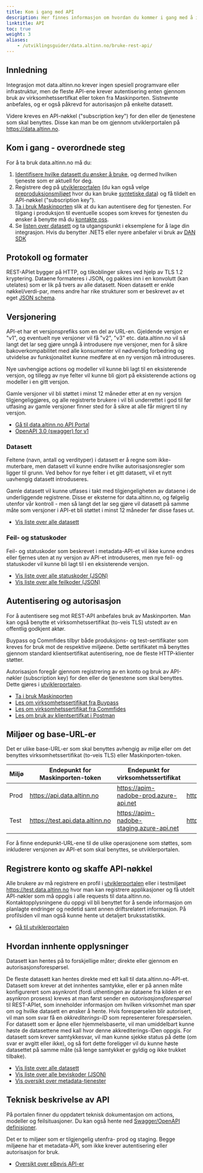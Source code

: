 ```yaml
---
title: Kom i gang med API
description: Her finnes informasjon om hvordan du kommer i gang med å integrere ditt system med data.altinn.no (DAN).
linktitle: API
toc: true
weight: 3
aliases: 
    - /utviklingsguider/data.altinn.no/bruke-rest-api/
---
```



## Innledning

Integrasjon mot data.altinn.no krever ingen spesiell programvare eller infrastruktur, men de fleste API-ene krever autentisering enten gjennom bruk av virksomhetssertifkat eller token fra Maskinporten. Sistnevnte anbefales, og er også påkrevd for autorisasjon på enkelte datasett.

Videre kreves en API-nøkkel ("subscription key") for den eller de tjenestene som skal benyttes. Disse kan man be om gjennom utviklerportalen på https://data.altinn.no.

## Kom i gang - overordnede steg

For å ta bruk data.altinn.no må du:

1. [Identifisere hvilke datasett du ønsker å bruke](/docs/utviklingsguider/data.altinn.no/datasett/), og dermed hvilken tjeneste som er aktuell for deg.
2. Registrere deg på [utviklerportalen](https://data.altinn.no) (du kan også velge [preproduksjonsmiljøet](https://test.data.altinn.no) hvor du kan bruke [syntetiske data](../testing)) og få tildelt en API-nøkkel ("subscription key").
3. [Ta i bruk Maskinporten](/docs/utviklingsguider/data.altinn.no/api/#autentisering-og-autorisasjon) slik at du kan autentisere deg for tjenesten. For tilgang i produksjon til eventuelle scopes som kreves for tjenesten du ønsker å benytte må du [kontakte oss](mailto:dan@altinn.no).
4. Se [listen over datasett](/docs/utviklingsguider/data.altinn.no/datasett/) og ta utgangspunkt i eksemplene for å lage din integrasjon. Hvis du benytter .NET5 eller nyere anbefaler vi bruk av [DAN SDK](https://github.com/Altinn/altinn-apiclient-dan)

## Protokoll og formater

REST-APIet bygger på HTTP, og tilkoblinger sikres ved hjelp av TLS 1.2 kryptering. Dataene formateres i JSON, og pakkes inn i en konvolutt (kan utelates) som er lik på tvers av alle datasett. Noen datasett er enkle nøkkel/verdi-par, mens andre har rike strukturer som er beskrevet av et eget [JSON schema](https://json-schema.org/). 

## Versjonering

API-et har et versjonsprefiks som en del av URL-en. Gjeldende versjon er "v1", og eventuelt nye versjoner vil få "v2", "v3" etc. data.altinn.no vil så langt det lar seg gjøre unngå å introdusere nye versjoner, men for å sikre bakoverkompabilitet med alle konsumenter vil nødvendig forbedring og utvidelse av funksjonalitet kunne medføre at en ny versjon må introduseres.

Nye uavhengige actions og modeller vil kunne bli lagt til en eksisterende versjon, og tillegg av nye felter vil kunne bli gjort på eksisterende actions og modeller i en gitt versjon.

Gamle versjoner vil bli støttet i minst 12 måneder etter at en ny versjon tilgjengeliggjøres, og alle registrerte brukere i vil bli underrettet i god til før utfasing av gamle versjoner finner sted for å sikre at alle får migrert til ny versjon.

* [Gå til data.altinn.no API Portal](https://data.altinn.no/)
* [OpenAPI 3.0 (swagger) for v1](https://api.data.altinn.no/v1/public/metadata/oas/json)

### Datasett

Feltene (navn, antall og verdityper) i datasett er å regne som ikke-muterbare, men datasett vil kunne endre hvilke autorisasjonsregler som ligger til grunn. Ved behov for nye felter i et gitt datasett, vil et nytt uavhengig datasett introduseres.

Gamle datasett vil kunne utfases i takt med tilgjengeligheten av dataene i de underliggende registrene. Disse er  eksterne for data.altinn.no, og følgelig utenfor vår kontroll - men så langt det lar seg gjøre vil datasett på samme måte som versjoner i API-et bli støttet i minst 12 måneder før disse fases ut.

* [Vis liste over alle datasett](/docs/utviklingsguider/data.altinn.no/beviskoder/)

### Feil- og statuskoder

Feil- og statuskoder som beskrevet i metadata-API-et vil ikke kunne endres eller fjernes uten at ny versjon av API-et introduseres, men nye feil- og statuskoder vil kunne bli lagt til i en eksisterende versjon.

* [Vis liste over alle statuskoder (JSON)](https://api.data.altinn.no/v1/public/metadata/statuscodes)
* [Vis liste over alle feilkoder (JSON)](https://api.data.altinn.no/v1/public/metadata/errorcodes)

## Autentisering og autorisasjon

For å autentisere seg mot REST-API anbefales bruk av Maskinporten. Man kan også benytte et virksomhetssertifikat (to-veis TLS) utstedt av en offentlig godkjent aktør. 

Buypass og Commfides tilbyr både produksjons- og test-sertifikater som kreves for bruk mot de respektive miljøene. Dette sertifikatet må benyttes gjennom standard klientsertifikat autentisering, noe de fleste HTTP-klienter støtter.

Autorisasjon foregår gjennom registrering av en konto og bruk av API-nøkler (subscription key) for den eller de tjenestene som skal benyttes. Dette gjøres i [utviklerportalen](https://data.altinn.no/).

* [Ta i bruk Maskinporten](https://samarbeid.digdir.no/maskinporten/ta-i-bruk-maskinporten/97)
* [Les om virksomhetssertifikat fra Buypass](https://www.buypass.no/produkter-og-tjenester/virksomhetssertifikat)
* [Les om virksomhetssertifikat fra Commfides](https://www.commfides.com/commfides-virksomhetssertifikat/)
* [Les om bruk av klientsertifkat i Postman](https://www.getpostman.com/docs/v6/postman/sending_api_requests/certificates)

## Miljøer og base-URL-er

Det er ulike base-URL-er som skal benyttes avhengig av miljø eller om det benyttes virksomhetssertifikat (to-veis TLS) eller Maskinporten-token.

| Miljø | Endepunkt for Maskinporten-token | Endepunkt for virksomhetssertifikat         | Utviklerportal              |
| ----- | -------------------------------- | ------------------------------------------- | ---------------------------- |
| Prod  | https://api.data.altinn.no       | https://apim-nadobe-prod.azure-api.net      | https://data.altinn.no       |
| Test  | https://test.api.data.altinn.no  | https://apim-nadobe-staging.azure-api.net   | https://test.data.altinn.no  |

For å finne endepunkt-URL-ene til de ulike operasjonene som støttes, som inkluderer versjonen av API-et som skal benyttes, se utviklerportalen.

## Registrere konto og skaffe API-nøkkel

Alle brukere av må registrere en profil i [utviklerportalen](https://data.altinn.no/) eller i testmiljøet https://test.data.altinn,no hvor man kan registrere applikasjoner og få utdelt API-nøkler som må oppgis i alle requests til data.altinn.no. Kontaktopplysningene du oppgi vil bli benyttet for å sende informasjon om planlagte endringer og nedetid samt annen driftsrelatert informasjon. På profilsiden vil man også kunne hente ut detaljert bruksstatistikk.

* [Gå til utviklerportalen](https://data.altinn.no/)

## Hvordan innhente opplysninger

Datasett kan hentes på to forskjellige måter; direkte eller gjennom en autorisasjonsforespørsel.

De fleste datasett kan hentes direkte med ett kall til data.altinn.no-API-et. Datasett som krever at det innhentes samtykke, eller er på annen måte konfigurerert som asynkront (fordi uthentingen av dataene fra kilden er en asynkron prosess) kreves at man først sender en _autorisasjonsforespørsel_ til REST-APIet, som inneholder informasjon om hvilken virksomhet man spør om og hvilke datasett en ønsker å hente. Hvis forespørselen blir autorisert, vil man som svar få en _akkrediterings-ID_ som representerer forespørselen. For datasett som er åpne eller hjemmelsbaserte, vil man umiddelbart kunne høste de datasettene med kall hvor denne akkrediterings-IDen oppgis. For datasett som krever samtykkesvar, vil man kunne sjekke status på dette (om svar er avgitt eller ikke), og så fort dette foreligger vil du kunne høste datasettet på samme måte (så lenge samtykket er gyldig og ikke trukket tilbake).

* [Vis liste over alle datasett](/docs/utviklingsguider/data.altinn.no/beviskoder/)
* [Vis liste over alle beviskoder (JSON)](https://api.data.altinn.no/v1/public/metadata/evidencecodes)
* [Vis oversikt over metadata-tjenester](https://data.altinn.no/api-details#api=publicmetadata-prod)

## Teknisk beskrivelse av API

På portalen finner du oppdatert teknisk dokumentasjon om actions, modeller og feilsituasjoner. Du kan også hente ned [Swagger/OpenAPI definisjoner](https://swagger.io/specification/).

Det er to miljøer som er tilgjengelig utenfra- prod og staging. Begge miljøene har et metadata-API, som ikke krever autentisering eller autorisasjon for bruk.

* [Oversikt over eBevis API-er](https://data.altinn.no/apis)

<!--
TODO! Oppdatere postman-repo

## Bruke Postman for testing

Det er utarbeidet en colection med forespørsler i [Postman](https://www.getpostman.com/) som fritt kan lastes ned og benyttes for testing mot eBevis REST API. Se Github-lenken under for mer informasjon.

* [Postman-collection på Github ](https://github.com/Altinn/eBevis)
* [Last ned Postman](https://www.getpostman.com/)
-->